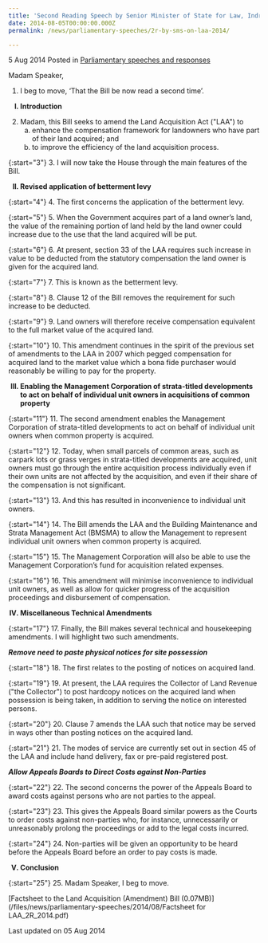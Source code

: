 ```yaml
---
title: 'Second Reading Speech by Senior Minister of State for Law, Indranee Rajah SC, on the Land Acquisition (Amendment) Bill'
date: 2014-08-05T00:00:00.000Z
permalink: /news/parliamentary-speeches/2r-by-sms-on-laa-2014/

---
```




5 Aug 2014 Posted in [Parliamentary speeches and responses](/news/parliamentary-speeches)

Madam Speaker,
<br>
1. I beg to move, ‘That the Bill be now read a second time’.

<ol style="list-style-type: upper-roman; font-weight:bold;">
<li>  Introduction</li>
</ol>


<ol start="2">
<li>Madam, this Bill seeks to amend the Land Acquisition Act ("LAA") to

<ol style="list-style-type: lower-alpha">
<li>enhance the compensation framework for landowners who have part of their land acquired; and</li>
<li>to improve the efficiency of the land acquisition process.</li>
</ol>

</li>
</ol>

{:start="3"}
3. I will now take the House through the main features of the Bill.


<ol start="2" style="list-style-type: upper-roman; font-weight:bold;">
<li>Revised application of betterment levy</li>
</ol>

{:start="4"}
4. The first concerns the application of the betterment levy.
 
{:start="5"}
5. When the Government acquires part of a land owner’s land, the value of the remaining portion of land held by the land owner could increase due to the use that the land acquired will be put.
 
{:start="6"}
6. At present, section 33 of the LAA requires such increase in value to be deducted from the statutory compensation the land owner is given for the acquired land.
 
{:start="7"}
7. This is known as the betterment levy.
 
{:start="8"}
8. Clause 12 of the Bill removes the requirement for such increase to be deducted.
 
{:start="9"}
9. Land owners will therefore receive compensation equivalent to the full market value of the acquired land.
 
{:start="10"}
10. This amendment continues in the spirit of the previous set of amendments to the LAA in 2007 which pegged compensation for acquired land to the market value which a bona fide purchaser would reasonably be willing to pay for the property.

<ol start="3" style="list-style-type: upper-roman; font-weight:bold;">
<li> Enabling the Management Corporation of strata-titled developments to act on behalf of individual unit owners in acquisitions of common property</li>
</ol>

{:start="11"}
11. The second amendment enables the Management Corporation of strata-titled developments to act on behalf of individual unit owners when common property is acquired.
 
{:start="12"}
12. Today, when small parcels of common areas, such as carpark lots or grass verges in strata-titled developments are acquired, unit owners must go through the entire acquisition process individually even if their own units are not affected by the acquisition, and even if their share of the compensation is not significant.
 
{:start="13"}
13. And this has resulted in inconvenience to individual unit owners.
 
{:start="14"}
14. The Bill amends the LAA and the Building Maintenance and Strata Management Act (BMSMA) to allow the Management to represent individual unit owners when common property is acquired.
 
{:start="15"}
15. The Management Corporation will also be able to use the Management Corporation’s fund for acquisition related expenses.
 
{:start="16"}
16. This amendment will minimise inconvenience to individual unit owners, as well as allow for quicker progress of the acquisition proceedings and disbursement of compensation.

<ol start="4" style="list-style-type: upper-roman; font-weight:bold;">
<li>  Miscellaneous Technical Amendments</li>
</ol>

{:start="17"}
17. Finally, the Bill makes several technical and housekeeping amendments. I will highlight two such amendments.


***Remove need to paste physical notices for site possession***


{:start="18"}
18. The first relates to the posting of notices on acquired land.
 

{:start="19"}
19. At present, the LAA requires the Collector of Land Revenue ("the Collector") to post hardcopy notices on the acquired land when possession is being taken, in addition to serving the notice on interested persons.
 

{:start="20"}
20. Clause 7 amends the LAA such that notice may be served in ways other than posting notices on the acquired land.
 

{:start="21"}
21. The modes of service are currently set out in section 45 of the LAA and include hand delivery, fax or pre-paid registered post.

***Allow Appeals Boards to Direct Costs against Non-Parties***

{:start="22"}
22. The second concerns the power of the Appeals Board to award costs against persons who are not parties to the appeal.
 
{:start="23"}
23. This gives the Appeals Board similar powers as the Courts to order costs against non-parties who, for instance, unnecessarily or unreasonably prolong the proceedings or add to the legal costs incurred.
 
{:start="24"}
24. Non-parties will be given an opportunity to be heard before the Appeals Board before an order to pay costs is made.

<ol start="5" style="list-style-type: upper-roman; font-weight:bold;">
<li>Conclusion</li>
</ol>

{:start="25"}
25. Madam Speaker, I beg to move.


[Factsheet to the Land Acquisition (Amendment) Bill (0.07MB)](/files/news/parliamentary-speeches/2014/08/Factsheet for LAA_2R_2014.pdf)


<p class="right-side-updated">Last updated on 05 Aug 2014 </p> 
